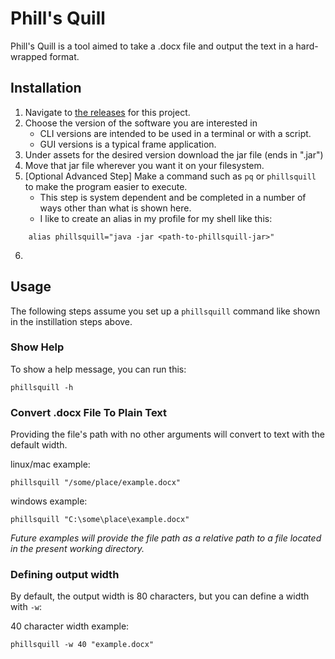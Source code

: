 # Phill's Quill
Phill's Quill is a tool aimed to take a .docx file and output the text in a hard-wrapped format.

## Installation
1. Navigate to [the releases](https://github.com/Zierman/phillsquill/releases) for this project.
2. Choose the version of the software you are interested in
   - CLI versions are intended to be used in a terminal or with a script.
   - GUI versions is a typical frame application.
3. Under assets for the desired version download the jar file (ends in ".jar")
4. Move that jar file wherever you want it on your filesystem.
5. \[Optional Advanced Step\] Make a command such as `pq` or `phillsquill` to make the program easier to execute.
    - This step is system dependent and be completed in a number of ways other than what is shown here.
    - I like to create an alias in my profile for my shell like this: 
```shell
    alias phillsquill="java -jar <path-to-phillsquill-jar>"
```
6. 

## Usage
The following steps assume you set up a `phillsquill` command like shown in the instillation steps above.

### Show Help
To show a help message, you can run this:
```shell
phillsquill -h
```

### Convert .docx File To Plain Text
Providing the file's path with no other arguments will convert to text with the default width.

linux/mac example:
```shell
phillsquill "/some/place/example.docx"
```

windows example:
```shell
phillsquill "C:\some\place\example.docx"
```

_Future examples will provide the file path as a relative path to a file located in the present working directory._

### Defining output width
By default, the output width is 80 characters, but you can define a width with `-w`:

40 character width example:
```shell
phillsquill -w 40 "example.docx"
```
